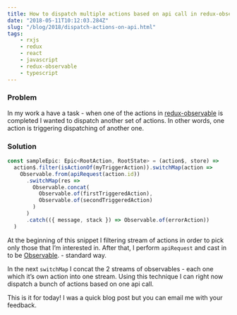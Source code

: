 ```yaml
---
title: How to dispatch multiple actions based on api call in redux-observable
date: "2018-05-11T10:12:03.284Z"
slug: "/blog/2018/dispatch-actions-on-api.html"
tags:
    - rxjs
    - redux
    - react
    - javascript
    - redux-observable
    - typescript
---
```


### Problem

In my work a have a task - when one of the actions in [redux-observable](https://redux-observable.js.org/) is completed I wanted to dispatch another set of actions. In other words, one action is triggering dispatching of another one.

### Solution

```jsx
const sampleEpic: Epic<RootAction, RootState> = (action$, store) =>
  action$.filter(isActionOf(myTriggerAction)).switchMap(action =>
    Observable.from(apiRequest(action.id))
      .switchMap(res =>
        Observable.concat(
          Observable.of(firstTriggeredAction),
          Observable.of(secondTriggeredAction)
        )
      )
      .catch(({ message, stack }) => Observable.of(errorAction))
  )
```

At the beginning of this snippet I filtering stream of actions in order to pick only those that I’m interested in. After that, I perform `apiRequest` and cast in to be [Observable](http://reactivex.io/documentation/observable.html). - standard way.

In the next `switchMap` I concat the 2 streams of observables - each one which it’s own action into one stream. Using this technique I can right now dispatch a bunch of actions based on one api call.

This is it for today! I was a quick blog post but you can email me with your feedback.

